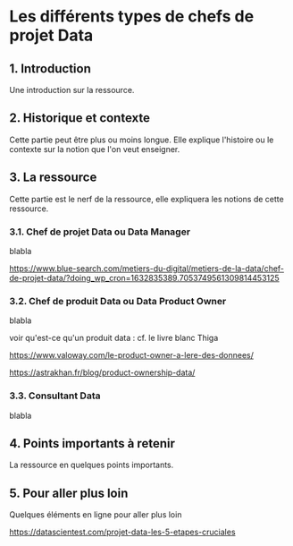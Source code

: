 # Les différents types de chefs de projet Data

## 1. Introduction
Une introduction sur la ressource.

## 2. Historique et contexte
Cette partie peut être plus ou moins longue. Elle explique l'histoire ou le contexte sur la notion que l'on veut enseigner.

## 3. La ressource
Cette partie est le nerf de la ressource, elle expliquera les notions de cette ressource.

### 3.1. Chef de projet Data ou Data Manager
blabla

https://www.blue-search.com/metiers-du-digital/metiers-de-la-data/chef-de-projet-data/?doing_wp_cron=1632835389.7053749561309814453125



### 3.2. Chef de produit Data ou Data Product Owner
blabla

voir qu'est-ce qu'un produit data : 
cf. le livre blanc Thiga

https://www.valoway.com/le-product-owner-a-lere-des-donnees/

https://astrakhan.fr/blog/product-ownership-data/

### 3.3. Consultant Data
blabla

## 4. Points importants à retenir
La ressource en quelques points importants.

## 5. Pour aller plus loin
Quelques éléments en ligne pour aller plus loin

https://datascientest.com/projet-data-les-5-etapes-cruciales
